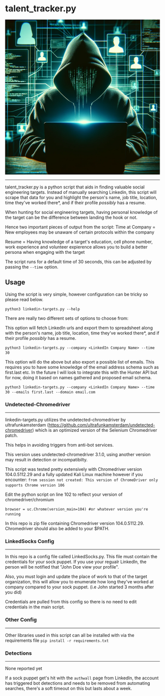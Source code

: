 # talent_tracker.py

![Screenshot](talenttracker.webp)

---
talent_tracker.py is a python script that aids in finding valuable social engineering targets. Instead of manually searching Linkedin, this script will scrape that data for you and highlight the person's name, job title, location, time they've worked there\*, and if their profile *possibly* has a resume.

When hunting for social engineering targets, having personal knowledge of the target can be the difference between landing the hook or not. 

Hence two important pieces of output from the script:
Time at Company = New employees may be unaware of certain protocols within the company

Resume = Having knowledge of a target's education, cell phone number, work experience and volunteer expierence allows you to build a better persona when engaging with the target

The script runs for a default time of 30 seconds, this can be adjusted by passing the `--time` option.

## Usage
Using the script is very simple, however configuration can be tricky so please read below.

```
python3 linkedin-targets.py --help
```

There are really two different sets of options to choose from:

This option will fetch LinkedIn urls and export them to spreadsheet along with the person's name, job title, location, time they've worked there\*, and if their profile *possibly* has a resume.

```
python3 linkedin-targets.py --company <LinkedIn Company Name> --time 30
```
This option will do the above but also export a possible list of emails. This requires you to have some knowledge of the email address schema such as first.last etc. In the future I will look to integrate this with the Hunter API but for now, doing it based on names gathered and proposed email schema.

```
python3 linkedin-targets.py --company <LinkedIn Company Name> --time 30 --emails first.last --domain email.com
```

### Undetected-Chromedriver
---
linkedin-targets.py utilizes the undetected-chromedriver by ultrafunkamsterdam (https://github.com/ultrafunkamsterdam/undetected-chromedriver) which is an optimized version of the Selenium Chromedriver patch.

This helps in avoiding triggers from anti-bot services.

This version uses undetected-chromedriver 3.1.0, using another version may result in detection or incompatibilty.

This script was tested pretty extensively with Chromedriver version 104.0.5112.29 and a fully updated Kali Linux machine however if you encounter:
`from session not created: This version of ChromeDriver only supports Chrome version 106`

Edit the python script on line 102 to reflect your version of chromedriver/chromium 
```
browser = uc.Chrome(version_main=104) #or whatever version you're running
```

In this repo is zip file containing Chromedriver version 104.0.5112.29. Chromedriver should also be added to your $PATH.


### LinkedSocks Config
---
In this repo is a config file called LinkedSocks.py. This file must contain the credentials for your sock puppet. If you use your regualr LinkedIn, the person will be notified that "John Doe view your profile". 

Also, you must login and update the place of work to that of the target organization, this will allow you to enumerate how long they've worked at company compared to your sock puppet. (i.e John started 3 months after you did)

Credentials are pulled from this config so there is no need to edit credentials in the main script.

### Other Config
---
Other libraries used in this script can all be installed with via the requirements file
`pip install -r requirements.txt`


### Detections
---
None reported yet

If a sock puppet get's hit with the `authwall` page from LinkedIn, the account has triggered bot detections and needs to be removed from automating searches, there's a soft timeout on this but lasts about a week.

